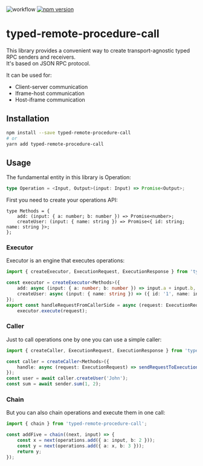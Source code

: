 ![workflow](https://github.com/sergeyshpadyrev/typed-remote-procedure-call/actions/workflows/main.yml/badge.svg)
[![npm version](https://badge.fury.io/js/typed-remote-procedure-call.svg)](https://badge.fury.io/js/typed-remote-procedure-call)

# typed-remote-procedure-call

This library provides a convenient way to create transport-agnostic typed RPC senders and receivers. <br/>
It's based on JSON RPC protocol.

It can be used for:

-   Client-server communication
-   Iframe-host communication
-   Host-iframe communication

## Installation

```bash
npm install --save typed-remote-procedure-call
# or
yarn add typed-remote-procedure-call
```

## Usage

The fundamental entity in this library is Operation:

```ts
type Operation = <Input, Output>(input: Input) => Promise<Output>;
```

First you need to create your operations API:

```
type Methods = {
    add: (input: { a: number; b: number }) => Promise<number>;
    createUser: (input: { name: string }) => Promise<{ id: string; name: string }>;
};
```

### Executor

Executor is an engine that executes operations:

```ts
import { createExecutor, ExecutionRequest, ExecutionResponse } from 'typed-remote-procedure-call';

const executor = createExecutor<Methods>({
    add: async (input: { a: number; b: number }) => input.a + input.b,
    createUser: async (input: { name: string }) => ({ id: '1', name: input.name }),
});
export const handleRequestFromCallerSide = async (request: ExecutionRequest): Promise<ExecutionResponse> =>
    executor.execute(request);
```

### Caller

Just to call operations one by one you can use a simple caller:

```ts
import { createCaller, ExecutionRequest, ExecutionResponse } from 'typed-remote-procedure-call';

const caller = createCaller<Methods>({
    handle: async (request: ExecutionRequest) => sendRequestToExecutionSide(request), // Here you can use any transport
});
const user = await caller.createUser('John');
const sum = await sender.sum(1, 2);
```

### Chain

But you can also chain operations and execute them in one call:

```ts
import { chain } from 'typed-remote-procedure-call';

const addFive = chain((next, input) => {
    const x = next(operations.add({ a: input, b: 2 }));
    const y = next(operations.add({ a: x, b: 3 }));
    return y;
});
```

